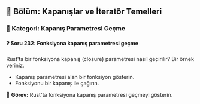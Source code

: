 ## 📘 Bölüm: Kapanışlar ve İteratör Temelleri  
### 🔹 Kategori: Kapanış Parametresi Geçme  
#### ❓ Soru 232: Fonksiyona kapanış parametresi geçme

Rust'ta bir fonksiyona kapanış (closure) parametresi nasıl geçirilir? Bir örnek veriniz.

- Kapanış parametresi alan bir fonksiyon gösterin.
- Fonksiyonu bir kapanış ile çağırın.

🔧 **Görev:** Rust'ta fonksiyona kapanış parametresi geçmeyi gösterin.
